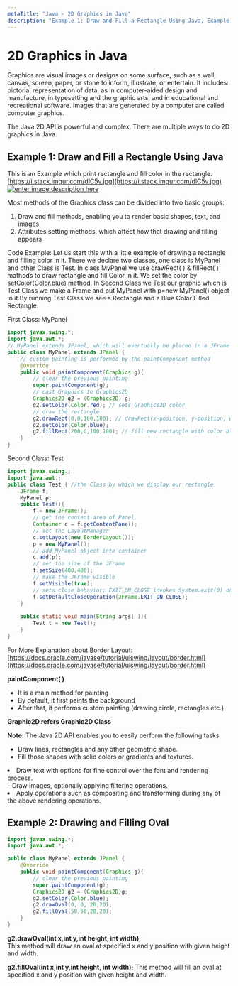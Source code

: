 ```yaml
---
metaTitle: "Java - 2D Graphics in Java"
description: "Example 1: Draw and Fill a Rectangle Using Java, Example 2: Drawing and Filling Oval"
---
```


# 2D Graphics in Java


Graphics are visual images or designs on some surface, such as a wall, canvas, screen, paper, or stone to inform, illustrate, or entertain. It includes: pictorial representation of data, as in computer-aided design and manufacture, in typesetting and the graphic arts, and in educational and recreational software. Images that are generated by a computer are called computer graphics.

The Java 2D API is powerful and complex. There are multiple ways to do 2D graphics in Java.



## Example 1: Draw and Fill a Rectangle Using Java


This is an Example which print rectangle and fill color in the rectangle.
[https://i.stack.imgur.com/dlC5v.jpg](https://i.stack.imgur.com/dlC5v.jpg)
[<img src="https://i.stack.imgur.com/dlC5v.jpg" alt="enter image description here" />](https://i.stack.imgur.com/dlC5v.jpg)

Most methods of the Graphics class can be divided into two basic groups:

1. Draw and fill methods, enabling you to render basic shapes, text, and images
1. Attributes setting methods, which affect how that drawing and filling appears

Code Example: Let us start this with a little example of drawing a rectangle and filling color in it.
There we declare two classes, one class is MyPanel and other Class is Test. In class MyPanel we use drawRect( ) & fillRect( ) mathods to draw rectangle and fill Color in it. We set the color by setColor(Color.blue) method.
In Second Class we Test our graphic which is Test Class we make a Frame and put MyPanel with p=new MyPanel() object in it.By running Test Class we see a Rectangle and a Blue Color Filled Rectangle.

First Class: MyPanel

```java
import javax.swing.*;
import java.awt.*;
// MyPanel extends JPanel, which will eventually be placed in a JFrame
public class MyPanel extends JPanel { 
    // custom painting is performed by the paintComponent method
    @Override
    public void paintComponent(Graphics g){
        // clear the previous painting
        super.paintComponent(g);
        // cast Graphics to Graphics2D
        Graphics2D g2 = (Graphics2D) g;
        g2.setColor(Color.red); // sets Graphics2D color
        // draw the rectangle
        g2.drawRect(0,0,100,100); // drawRect(x-position, y-position, width, height)
        g2.setColor(Color.blue);
        g2.fillRect(200,0,100,100); // fill new rectangle with color blue
    } 
}

```

Second Class: Test

```java
import javax.swing.;
import java.awt.;    
public class Test { //the Class by which we display our rectangle    
    JFrame f;    
    MyPanel p;    
    public Test(){    
        f = new JFrame();    
        // get the content area of Panel.    
        Container c = f.getContentPane();    
        // set the LayoutManager
        c.setLayout(new BorderLayout());        
        p = new MyPanel();    
        // add MyPanel object into container    
        c.add(p); 
        // set the size of the JFrame
        f.setSize(400,400);    
        // make the JFrame visible
        f.setVisible(true);    
        // sets close behavior; EXIT_ON_CLOSE invokes System.exit(0) on closing the JFrame
        f.setDefaultCloseOperation(JFrame.EXIT_ON_CLOSE);    
    }       
    
    public static void main(String args[ ]){    
        Test t = new Test();     
    } 
}

```

For More Explanation about Border Layout: [https://docs.oracle.com/javase/tutorial/uiswing/layout/border.html](https://docs.oracle.com/javase/tutorial/uiswing/layout/border.html)

**paintComponent( )**

- It is a main method for painting
- By default, it first paints the background
- After that, it performs custom painting (drawing circle, rectangles etc.)

**Graphic2D refers Graphic2D Class**

**Note:**
The Java 2D API enables you to easily perform the following tasks:

- Draw lines, rectangles and any other geometric shape.
- Fill those shapes with solid colors or gradients and textures.
<li>Draw text with options for fine control over the font and rendering
process.</li>
- Draw images, optionally applying filtering operations.
<li>Apply operations such as compositing and transforming during any of
the above rendering operations.</li>



## Example 2: Drawing and Filling Oval


```java
import javax.swing.*;    
import java.awt.*;    

public class MyPanel extends JPanel {
    @Override
    public void paintComponent(Graphics g){    
        // clear the previous painting
        super.paintComponent(g);    
        Graphics2D g2 = (Graphics2D)g;    
        g2.setColor(Color.blue);    
        g2.drawOval(0, 0, 20,20);  
        g2.fillOval(50,50,20,20);    
    }
}

```

**g2.drawOval(int x,int y,int height, int width);**<br />
This method will draw an oval at specified x and y position with given height and width. 

**g2.fillOval(int x,int y,int height, int width);**
This method will fill an oval at specified x and y position with given height and width.


